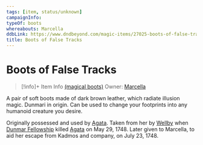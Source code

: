 ```yaml
---
tags: [item, status/unknown]
campaignInfo:
typeOf: boots
whereabouts: Marcella
ddbLink: https://www.dndbeyond.com/magic-items/27025-boots-of-false-tracks
title: Boots of False Tracks
---
```

# Boots of False Tracks
>[!info]+ Item Info
> [(magical boots)](https://www.dndbeyond.com/magic-items/27025-boots-of-false-tracks)
> Owner: [Marcella](<../../../../people/chardonians/marcella.md>)

A pair of soft boots made of dark brown leather, which radiate illusion magic. Dunmari in origin. Can be used to change your footprints into any humanoid creature you desire. 

Originally possessed and used by [Agata](<../../../../people/fey/agata.md>). Taken from her by [Wellby](<../../../../people/pcs/dunmar-fellowship/wellby.md>) when [Dunmar Fellowship](<../../../../people/pcs/dunmar-fellowship/dunmar-fellowship.md>) killed [Agata](<../../../../people/fey/agata.md>) on May 29, 1748. Later given to Marcella, to aid her escape from Kadmos and company, on July 23, 1748. 